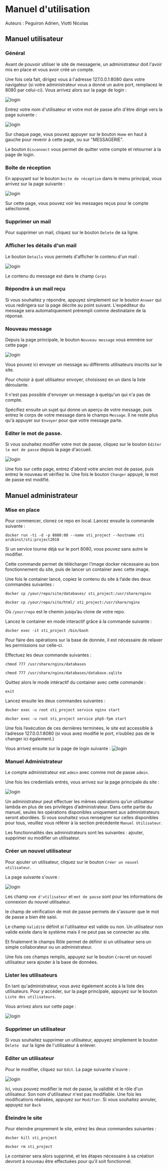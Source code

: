 # Manuel d'utilisation

Auteurs : Peguiron Adrien, Viotti Nicolas

## Manuel utilisateur

### Général

Avant de pouvoir utiliser le site de messagerie, un administrateur doit l'avoir mis en place et vous avoir créé un compte.

Une fois cela fait, dirigez vous à l'adresse 127.0.0.1:8080 dans votre navigateur (si votre administrateur vous a donné un autre port, remplacez le 8080 par celui-ci). Vous arrivez alors sur la page de login :

 ![login](figures/login.png)

Entrez votre nom d'utilisateur et votre mot de passe afin d'être dirigé vers la page suivante : 

![login](figures/main_user.png)

Sur chaque page, vous pouvez appuyer sur le bouton `Home` en haut à gauche pour revenir à cette page, ou sur "MESSAGERIE".

Le bouton `Disconnect` vous permet de quitter votre compte et retourner à la page de login.

### Boîte de réception

En appuyant sur le bouton `boite de réception` dans le menu principal, vous arrivez sur la page suivante : 

![login](figures/mailbox.png)

Sur cette page, vous pouvez voir les messages reçus pour le compte sélectionné.

### Supprimer un mail

Pour supprimer un mail, cliquez sur le bouton `Delete` de sa ligne. 

### Afficher les détails d'un mail

Le bouton `Details` vous permets d'afficher le contenu d'un mail : 

![login](figures/mail.png)

Le contenu du message est dans le champ `Corps`

### Répondre à un mail reçu

Si vous souhaitez y répondre, appuyez simplement sur le bouton `Answer` qui vous redirigera sur la page décrite au point suivant. L'expéditeur du message sera automatiquement prérempli comme destinataire de la réponse.

### Nouveau message

Depuis la page principale, le bouton `Nouveau message` vous emmène sur cette page : 

![login](figures/send_message.png)

Vous pouvez ici envoyer un message au différents utilisateurs inscrits sur le site. 

Pour choisir à quel utilisateur envoyer, choisissez en un dans la liste déroulante.

Il n'est pas possible d'envoyer un message à quelqu'un qui n'a pas de compte.

Spécifiez ensuite un sujet qui donne un aperçu de votre message, puis entrez le corps de votre message dans le champs `Message`. Il ne reste plus qu'à appuyer sur `Envoyer` pour que votre message parte.

### Editer le mot de passe.

Si vous souhaitez modifier votre mot de passe, cliquez sur le bouton `Editer le mot de passe` depuis la page d'accueil.

![login](figures/edit_password.png)

Une fois sur cette page, entrez d'abord votre ancien mot de passe, puis entrez le nouveau et vérifiez le. Une fois le bouton `Changer` appuyé, le mot de passe est modifié.

## Manuel administrateur

### Mise en place

Pour commencer, clonez ce repo en local. Lancez ensuite la commande suivante : 

```
docker run -ti -d -p 8080:80 --name sti_project --hostname sti arubinst/sti:project2018 
```

Si un service tourne déjà sur le port 8080, vous pouvez sans autre le modifier.

Cette commande permet de télécharger l’image docker nécessaire au bon fonctionnement du site, puis de lancer un container avec cette image.

Une fois le container lancé, copiez le contenu du site à l’aide des deux commandes suivantes :

```
docker cp /your/repo/site/databases/ sti_project:/usr/share/nginx
```

```
docker cp /your/repo/site/html/ sti_project:/usr/share/nginx
```

Où `/your/repo` est le chemin jusqu’au clone de votre repo.

Lancez le container en mode interactif grâce à la commande suivante : 

```
docker exec -it sti_project /bin/bash
```

Pour faire des opérations sur la base de donnée, il est nécessaire de relaxer les permissions sur celle-ci. 

Effectuez les deux commande suivantes :

```
chmod 777 /usr/share/nginx/databases
```

```
chmod 777 /usr/share/nginx/databases/database.sqlite
```

Quittez alors le mode intéractif du container avec cette commande : 

```
exit
```

Lancez ensuite les deux commandes suivantes : 

```
docker exec -u root sti_project service nginx start
```

```
docker exec -u root sti_project service php5-fpm start
```

Une fois l’exécution de ces dernières terminées, le site est accessible à l’adresse 127.0.0.1:8080 (si vous avez modifié le port, n’oubliez pas de le changer ici également.)

Vous arrivez ensuite sur la page de login suivante : ![login](figures/login.png)

### Manuel Administrateur

Le compte administrateur est `admin` avec comme mot de passe `admin`. 

Une fois les credentials entrés, vous arrivez sur la page principale du site : 

![login](figures/main_page.png)

Un administrateur peut effectuer les mêmes opérations qu’un utilisateur lambda en plus de ses privilèges d’administrateur. Dans cette partie du manuel, seules les opérations disponibles uniquement aux administrateurs seront abordées. Si vous souhaitez vous renseigner sur celles disponibles pour tous, veuillez vous référer à la section précédente `Manuel Utilisateur`.

Les fonctionnalités des administrateurs sont les suivantes : ajouter, supprimer ou modifier un utilisateur. 

### Créer un nouvel utilisateur

Pour ajouter un utilisateur, cliquez sur le bouton `Créer un nouvel utilisateur`. 

La page suivante s'ouvre : 

![login](figures/create_user.png)

Les champ `nom d'utilisateur` et `mot de passe` sont pour les informations de connexion du nouvel utilisateur.

le champ de vérification de mot de passe permets de s'assurer que le mot de passe a bien été saisi.

Le champ `Validité` définit si l'utilisateur est valide ou non. Un utilisateur non valide existe dans le système mais il ne peut pas se connecter au site.

Et finalement le champs Rôle permet de définir si un utilisateur sera un simple collaborateur ou un administrateur. 

Une fois ces champs remplis, appuyez sur le bouton `Créer`et un nouvel utilisateur sera ajouter à la base de données.

### Lister les utilisateurs

En tant qu'administrateur, vous avez également accès à la liste des utilisateurs. Pour y accéder, sur la page principale, appuyez sur le bouton `Liste des utilisateurs`.

Vous arrivez alors sur cette page : 

![login](figures/list_user.png)

### Supprimer un utilisateur

Si vous souhaitez supprimer un utilisateur, appuyez simplement le bouton `Delete ` sur la ligne de l'utilisateur à enlever. 

### Editer un utilisateur

Pour le modifier, cliquez sur `Edit`. La page suivante s'ouvre : 

![login](figures/edit_user.png)

Ici, vous pouvez modifier le mot de passe, la validité et le rôle d'un utilisateur. Son nom d'utilisateur n'est pas modifiable. Une fois les modifications réalisées, appuyez sur `Modifier`. Si vous souhaitez annuler, appuyez sur `Back`

### Éteindre le site

Pour éteindre proprement le site, entrez les deux commandes suivantes :

```
docker kill sti_project
```

```
docker rm sti_project
```

Le container sera alors supprimé, et les étapes nécessaire à sa création devront à nouveau être effectuées pour qu'il soit fonctionnel.